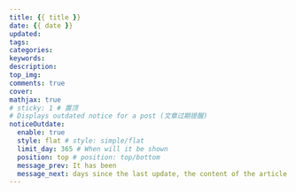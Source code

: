 ```yaml
---
title: {{ title }}
date: {{ date }}
updated:
tags:
categories:
keywords:
description:
top_img:
comments: true
cover:
mathjax: true
# sticky: 1 # 置顶
# Displays outdated notice for a post (文章过期提醒)
noticeOutdate:
  enable: true
  style: flat # style: simple/flat
  limit_day: 365 # When will it be shown
  position: top # position: top/bottom
  message_prev: It has been
  message_next: days since the last update, the content of the article may be outdated.
---
```

